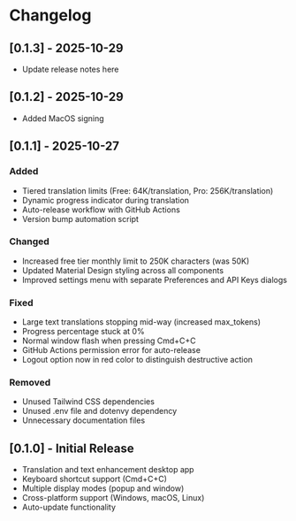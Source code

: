 # Changelog

## [0.1.3] - 2025-10-29

- Update release notes here

## [0.1.2] - 2025-10-29

- Added MacOS signing

## [0.1.1] - 2025-10-27

### Added
- Tiered translation limits (Free: 64K/translation, Pro: 256K/translation)
- Dynamic progress indicator during translation
- Auto-release workflow with GitHub Actions
- Version bump automation script

### Changed
- Increased free tier monthly limit to 250K characters (was 50K)
- Updated Material Design styling across all components
- Improved settings menu with separate Preferences and API Keys dialogs

### Fixed
- Large text translations stopping mid-way (increased max_tokens)
- Progress percentage stuck at 0%
- Normal window flash when pressing Cmd+C+C
- GitHub Actions permission error for auto-release
- Logout option now in red color to distinguish destructive action

### Removed
- Unused Tailwind CSS dependencies
- Unused .env file and dotenvy dependency
- Unnecessary documentation files

## [0.1.0] - Initial Release

- Translation and text enhancement desktop app
- Keyboard shortcut support (Cmd+C+C)
- Multiple display modes (popup and window)
- Cross-platform support (Windows, macOS, Linux)
- Auto-update functionality
